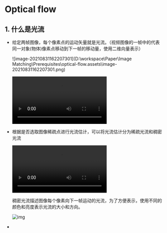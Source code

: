 # Optical flow

## 1. 什么是光流

- 给定两帧图像，每个像素点的运动矢量就是光流。（视频图像的一帧中的代表同一对象(物体)像素点移动到下一帧的移动量，使用二维向量表示）

  ![image-20210831162207301](D:\workspace\Paper\Image Matching\Prerequisites\optical-flow.assets\image-20210831162207301.png)

  <video src="D:\workspace\Paper\Image Matching\Prerequisites\optical-flow.assets\光流估计.mp4"></video>

- 根据是否选取图像稀疏点进行光流估计，可以将光流估计分为稀疏光流和稠密光流

  <video src="D:\workspace\Paper\Image Matching\Prerequisites\optical-flow.assets\分类.mp4"></video>

  稠密光流描述图像每个像素向下一帧运动的光流，为了方便表示，使用不同的颜色和亮度表示光流的大小和方向。

  ![img](https://pic1.zhimg.com/80/v2-41b28db5360814f6cd68be9827755e00_720w.jpg)

- 

